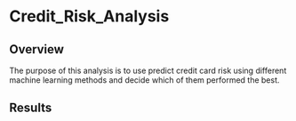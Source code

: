 # Credit_Risk_Analysis

## Overview
The purpose of this analysis is to use predict credit card risk using different machine learning methods and decide which of them performed the best.

## Results

